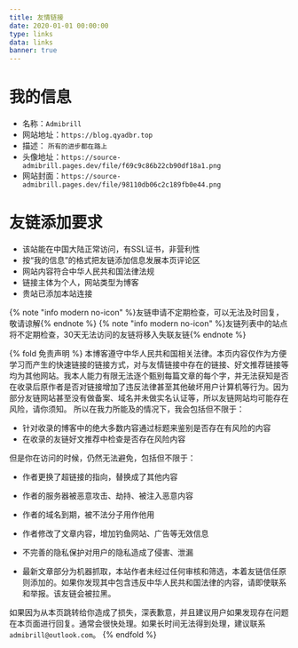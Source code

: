```yaml
---
title: 友情链接
date: 2020-01-01 00:00:00
type: links
data: links
banner: true
---
```

# 我的信息
- 名称：`Admibrill`
- 网站地址：`https://blog.qyadbr.top`
- 描述： `所有的进步都在路上`
- 头像地址：`https://source-admibrill.pages.dev/file/f69c9c86b22cb90df18a1.png`
- 网站封面：`https://source-admibrill.pages.dev/file/98110db06c2c189fb0e44.png`

# 友链添加要求
- 该站能在中国大陆正常访问，有SSL证书，非营利性
- 按“我的信息”的格式把友链添加信息发展本页评论区
- 网站内容符合中华人民共和国法律法规
- 链接主体为个人，网站类型为博客
- 贵站已添加本站连接

{% note "info modern no-icon" %}友链申请不定期检查，可以无法及时回复，敬请谅解{% endnote %}
{% note "info modern no-icon" %}友链列表中的站点将不定期检查，30天无法访问的友链将移入失联友链{% endnote %}


{% fold 免责声明 %}
本博客遵守中华人民共和国相关法律。本页内容仅作为方便学习而产生的快速链接的链接方式，对与友情链接中存在的链接、好文推荐链接等均为其他网站。我本人能力有限无法逐个甄别每篇文章的每个字，并无法获知是否在收录后原作者是否对链接增加了违反法律甚至其他破坏用户计算机等行为。因为部分友链网站甚至没有做备案、域名并未做实名认证等，所以友链网站均可能存在风险，请你须知。
所以在我力所能及的情况下，我会包括但不限于：

- 针对收录的博客中的绝大多数内容通过标题来鉴别是否存在有风险的内容
- 在收录的友链好文推荐中检查是否存在风险内容

但是你在访问的时候，仍然无法避免，包括但不限于：

- 作者更换了超链接的指向，替换成了其他内容

- 作者的服务器被恶意攻击、劫持、被注入恶意内容
- 作者的域名到期，被不法分子用作他用
- 作者修改了文章内容，增加钓鱼网站、广告等无效信息
- 不完善的隐私保护对用户的隐私造成了侵害、泄漏
- 最新文章部分为机器抓取，本站作者未经过任何审核和筛选，本着友链信任原则添加的。如果你发现其中包含违反中华人民共和国法律的内容，请即使联系和举报。该友链会被拉黑。

如果因为从本页跳转给你造成了损失，深表歉意，并且建议用户如果发现存在问题在本页面进行回复。通常会很快处理。如果长时间无法得到处理，建议联系`admibrill@outlook.com`。
{% endfold %}